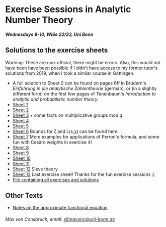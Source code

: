 # Exercise Sessions in Analytic Number Theory 
##### Wednesdays 8-10, WiSe 22/23, Uni Bonn

## Solutions to the exercise sheets
Warning: These are non-official, there might be errors. Also, this would not have been
have been possible if I didn't have access to my former tutor's solutions 
from 2019, when I took a similar course in Göttingen.

* A full solution to Sheet 0 can be found on pages 6ff in Brüdern's _Einführung
  in die analytische Zahlentheorie_ (german), or (in a slightly different form)
  on the first few pages of Tenenbaum's _Introduction to analytic and
  probabilistic number theory._  
* [Sheet 1](Sheet01/Sheet1.pdf)
* [Sheet 2](Sheet02/Sheet2.pdf)
* [Sheet 3](Sheet03/Sheet3.pdf) + some facts on multiplicative groups mod q.
* [Sheet 4](Sheet04/Sheet4.pdf)
* [Sheet 5](Sheet05/Sheet5.pdf)
* [Sheet 6](Sheet06/Sheet6.pdf) Bounds for ζ and L(s,χ) can be found here.
* [Sheet 7](Sheet07/Sheet7.pdf) More examples for applications of Perron's formula, and some fun with Cesàro weights in exercise 4!
* [Sheet 8](Sheet08/Sheet8.pdf) 
* [Sheet 9](Sheet09/Sheet9.pdf) 
* [Sheet 10](Sheet10/Sheet10.pdf) 
* [Sheet 11](Sheet11/Sheet11.pdf) 
* [Sheet 12](Sheet12/Sheet12.pdf) Sieve theory
* [Sheet 13](Sheet13/Sheet13.pdf) Last exercise sheet! Thanks for the fun exercise sessions :)
* [File containing all exercises and solutions](allesheets.pdf)

## Other Texts
* [Notes on the approximate functional equation](ApproxFuncEq/ApproxFuncEq.pdf)

###### Max von Consbruch, email: s6mavonc@uni-bonn.de
